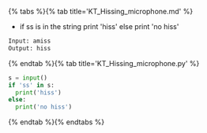 {% tabs %}{% tab title='KT_Hissing_microphone.md' %}

* if ss is in the string print 'hiss' else print 'no hiss'

```txt
Input: amiss
Output: hiss
```

{% endtab %}{% tab title='KT_Hissing_microphone.py' %}

```py
s = input()
if 'ss' in s:
  print('hiss')
else:
  print('no hiss')
```

{% endtab %}{% endtabs %}
